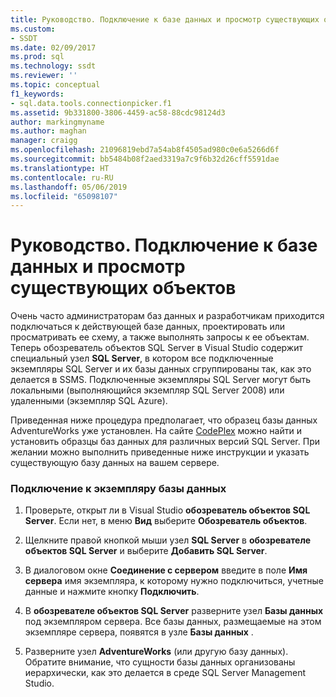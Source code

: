 ```yaml
---
title: Руководство. Подключение к базе данных и просмотр существующих объектов | Документация Майкрософт
ms.custom:
- SSDT
ms.date: 02/09/2017
ms.prod: sql
ms.technology: ssdt
ms.reviewer: ''
ms.topic: conceptual
f1_keywords:
- sql.data.tools.connectionpicker.f1
ms.assetid: 9b331800-3806-4459-ac58-88cdc98124d3
author: markingmyname
ms.author: maghan
manager: craigg
ms.openlocfilehash: 21096819ebd7a54ab8f4505ad980c0e6a5266d6f
ms.sourcegitcommit: bb5484b08f2aed3319a7c9f6b32d26cff5591dae
ms.translationtype: HT
ms.contentlocale: ru-RU
ms.lasthandoff: 05/06/2019
ms.locfileid: "65098107"
---
```

# <a name="how-to-connect-to-a-database-and-browse-existing-objects"></a>Руководство. Подключение к базе данных и просмотр существующих объектов
Очень часто администраторам баз данных и разработчикам приходится подключаться к действующей базе данных, проектировать или просматривать ее схему, а также выполнять запросы к ее объектам. Теперь обозреватель объектов SQL Server в Visual Studio содержит специальный узел **SQL Server**, в котором все подключенные экземпляры SQL Server и их базы данных сгруппированы так, как это делается в SSMS. Подключенные экземпляры SQL Server могут быть локальными (выполняющийся экземпляр SQL Server 2008) или удаленными (экземпляр SQL Azure).  
  
Приведенная ниже процедура предполагает, что образец базы данных AdventureWorks уже установлен. На сайте [CodePlex](https://msftdbprodsamples.codeplex.com/) можно найти и установить образцы баз данных для различных версий SQL Server. При желании можно выполнить приведенные ниже инструкции и указать существующую базу данных на вашем сервере.  
  
### <a name="to-connect-to-a-database-instance"></a>Подключение к экземпляру базы данных  
  
1.  Проверьте, открыт ли в Visual Studio **обозреватель объектов SQL Server**. Если нет, в меню **Вид** выберите **Обозреватель объектов**.  
  
2.  Щелкните правой кнопкой мыши узел **SQL Server** в **обозревателе объектов SQL Server** и выберите **Добавить SQL Server**.  
  
3.  В диалоговом окне **Соединение с сервером** введите в поле **Имя сервера** имя экземпляра, к которому нужно подключиться, учетные данные и нажмите кнопку **Подключить**.  
  
4.  В **обозревателе объектов SQL Server** разверните узел **Базы данных** под экземпляром сервера. Все базы данных, размещаемые на этом экземпляре сервера, появятся в узле **Базы данных** .  
  
5.  Разверните узел **AdventureWorks** (или другую базу данных). Обратите внимание, что сущности базы данных организованы иерархически, как это делается в среде SQL Server Management Studio.  
  
